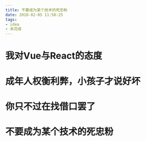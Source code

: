 ```yaml
---
title: 不要成为某个技术的死忠粉
date: 2018-02-05 11:58:25
tags:
- idea
- 未完成
---
```


# 我对Vue与React的态度

# 成年人权衡利弊，小孩子才说好坏

# 你只不过在找借口罢了

# 不要成为某个技术的死忠粉




